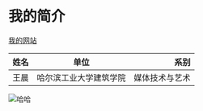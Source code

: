 # 我的简介
[我的网站](chwang.lofter.com)

姓名|单位|系别
--|:--:|--:
王晨|哈尔滨工业大学建筑学院|媒体技术与艺术

![哈哈](https://dimg08.c-ctrip.com/images/fd/tg/g4/M01/78/C5/CggYHVazaTCAH2J3AAK08C-dqsU689_R_1000_10000_Q90.jpg?proc=autoorient)

